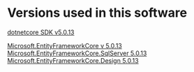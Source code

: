 # Versions used in this software

[dotnetcore SDK v5.0.13](https://dotnet.microsoft.com/en-us/download/dotnet/5.0)

[Microsoft.EntityFrameworkCore v 5.0.13](https://www.nuget.org/packages/Microsoft.EntityFrameworkCore/5.0.13)
[Microsoft.EntityFrameworkCore.SqlServer 5.0.13](https://www.nuget.org/packages/Microsoft.EntityFrameworkCore.SqlServer/5.0.13)
[Microsoft.EntityFrameworkCore.Design 5.0.13](https://www.nuget.org/packages/Microsoft.EntityFrameworkCore.Design/5.0.13)
